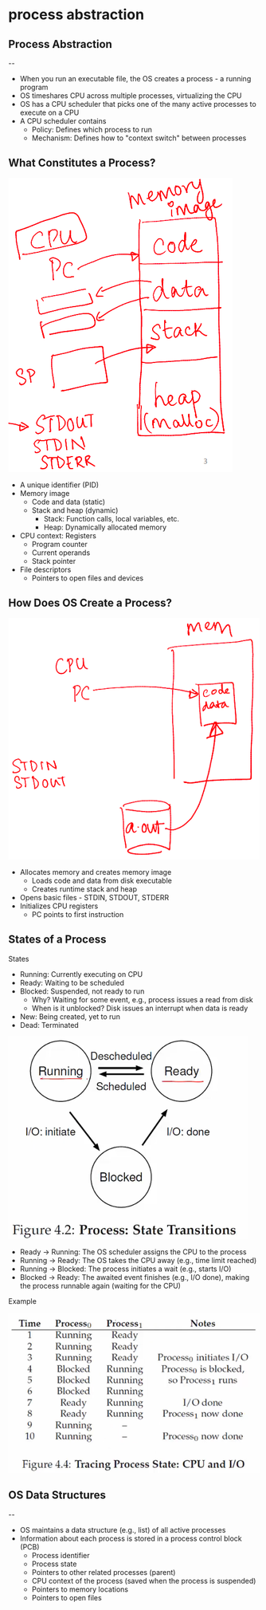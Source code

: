 # process abstraction

## Process Abstraction

--

- When you run an executable file, the OS creates a process - a running program
- OS timeshares CPU across multiple processes, virtualizing the CPU
- OS has a CPU scheduler that picks one of the many active processes to execute on a CPU
- A CPU scheduler contains
  - Policy: Defines which process to run
  - Mechanism: Defines how to "context switch" between processes

## What Constitutes a Process?

![img](./img/2.png)

- A unique identifier (PID)
- Memory image
  - Code and data (static)
  - Stack and heap (dynamic)
    - Stack: Function calls, local variables, etc.
    - Heap: Dynamically allocated memory
- CPU context: Registers
  - Program counter
  - Current operands
  - Stack pointer
- File descriptors
  - Pointers to open files and devices

## How Does OS Create a Process?

![img](./img/3.png)

- Allocates memory and creates memory image
  - Loads code and data from disk executable
  - Creates runtime stack and heap
- Opens basic files - STDIN, STDOUT, STDERR
- Initializes CPU registers
  - PC points to first instruction

## States of a Process

States

- Running: Currently executing on CPU
- Ready: Waiting to be scheduled
- Blocked: Suspended, not ready to run
  - Why? Waiting for some event, e.g., process issues a read from disk
  - When is it unblocked? Disk issues an interrupt when data is ready
- New: Being created, yet to run
- Dead: Terminated

![img](./img/4.png)

- Ready &rarr; Running: The OS scheduler assigns the CPU to the process
- Running &rarr; Ready: The OS takes the CPU away (e.g., time limit reached)
- Running &rarr; Blocked: The process initiates a wait (e.g., starts I/O)
- Blocked &rarr; Ready: The awaited event finishes (e.g., I/O done), making the process runnable again (waiting for the CPU)

Example

![img](./img/5.png)

## OS Data Structures

--

- OS maintains a data structure (e.g., list) of all active processes
- Information about each process is stored in a process control block (PCB)
  - Process identifier
  - Process state
  - Pointers to other related processes (parent)
  - CPU context of the process (saved when the process is suspended)
  - Pointers to memory locations
  - Pointers to open files
